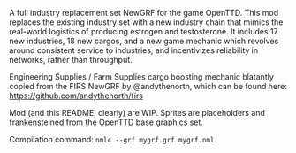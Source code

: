 A full industry replacement set NewGRF for the game OpenTTD.
This mod replaces the existing industry set with a new industry chain that mimics the real-world logistics of producing estrogen and testosterone.
It includes 17 new industries, 18 new cargos, and a new game mechanic which revolves around consistent service to industries, and incentivizes reliability in networks, rather than throughput.

Engineering Supplies / Farm Supplies cargo boosting mechanic blatantly copied from the FIRS NewGRF by @andythenorth, which can be found here: https://github.com/andythenorth/firs

Mod (and this README, clearly) are WIP.
Sprites are placeholders and frankensteined from the OpenTTD base graphics set.

Compilation command: `nmlc --grf mygrf.grf mygrf.nml`
